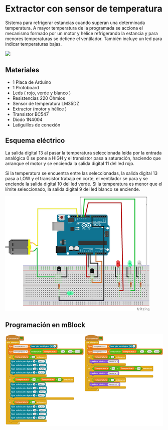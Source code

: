 # Extractor con sensor de temperatura

Sistema para refrigerar estancias cuando superan una determinada temperatura. A mayor temperatura de la programada se acciona el mecanismo formado por un motor y hélice refrigerando la estancia y para menores temperaturas se detiene el ventilador. También incluye un led para indicar temperaturas bajas.

![](practica.gif)

## Materiales

- 1 Placa de Arduino
- 1 Protoboard
- Leds ( rojo, verde y blanco )
- Resistencias 220 Ohmios
- Sensor de temperatura LM35DZ
- Extractor (motor y hélice )
- Transistor BC547
- Diodo 1N4004
- Latiguillos de conexión

## Esquema eléctrico

La salida digital 13 al pasar la temperatura seleccionada leída por la entrada analógica 0 se pone a HIGH y el transistor pasa a saturación, haciendo que arranque el motor y se encienda la salida digital 11 del led rojo.

Si la temperatura se encuentra entre las seleccionadas, la salida digital 13 pasa a LOW y el transistor trabaja en corte, el ventilador se para y se enciende la salida digital 10 del led verde. Si la temperatura es menor que el límite seleccionado, la salida digital 9 del led blanco se enciende.

![](fritzing.png)

## Programación en mBlock

![](mblock.png)
